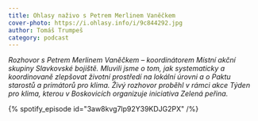 ```yaml
---
title: Ohlasy naživo s Petrem Merlinem Vaněčkem
cover-photo: https://i.ohlasy.info/i/9c844292.jpg
author: Tomáš Trumpeš
category: podcast
---
```


*Rozhovor s Petrem Merlinem Vaněčkem – koordinátorem Místní akční skupiny Slavkovské bojiště. Mluvili jsme o tom, jak systematicky a koordinovaně zlepšovat životní prostředí na lokální úrovni a o Paktu starostů a primátorů pro klima. Živý rozhovor proběhl v rámci akce Týden pro klima, kterou v Boskovicích organizuje iniciativa Zelená peřina.*

{% spotify_episode id="3aw8kvg7lp92Y39KDJG2PX" /%}
